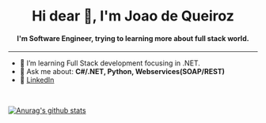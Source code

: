 <h1 align="center">Hi dear 👋, I'm Joao de Queiroz</h1>

<h4 align="center">
  I'm Software Engineer, trying to learning more about full stack world.
</h4


<br>
<hr>

- 🌱 I’m  learning Full Stack development focusing in .NET.
- 💬 Ask me about: **C#/.NET, Python, Webservices(SOAP/REST)**
- 💼 [LinkedIn](https://www.linkedin.com/in/joaogqueiroz/)

<br>

[![Anurag's github stats](https://github-readme-stats.vercel.app/api?username=joaogqueiroz&theme=dark&layout=compact)](https://github.com/anuraghazra/github-readme-stats)

<br>


